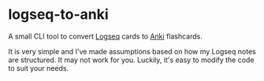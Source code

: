 # logseq-to-anki

A small CLI tool to convert [Logseq](https://logseq.com/) cards to [Anki](https://apps.ankiweb.net/) flashcards.

It is very simple and I've made assumptions based on how my Logseq notes are structured. It may not work for you.
Luckily, it's easy to modify the code to suit your needs.
